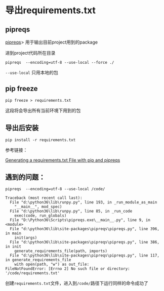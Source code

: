 # 导出requirements.txt

## pipreqs

[pipreqs](https://pypi.org/project/pipreqs/)> 用于输出目前project用到的package

进到project代码所在目录

```shell
pipreqs  --encoding=utf-8 --use-local --force ./
```

`--use-local` 只用本地的包

## pip freeze

```shell
pip freeze > requirements.txt
```

这段将会导出所有当前环境下用到的包

## 导出后安装

```shell
pip install -r requirements.txt
```

参考链接：

[Generating a requirements.txt File with pip and pipreqs](http://www.furnaceai.com/python/generating-a-requirements-txt-file-with-pip/)

## 遇到的问题：

```shell
pipreqs  --encoding=utf-8 --use-local /code/

Traceback (most recent call last):
  File "d:\python36\lib\runpy.py", line 193, in _run_module_as_main
    "__main__", mod_spec)
  File "d:\python36\lib\runpy.py", line 85, in _run_code
    exec(code, run_globals)
  File "D:\Python36\Scripts\pipreqs.exe\__main__.py", line 9, in <module>
  File "d:\python36\lib\site-packages\pipreqs\pipreqs.py", line 396, in main
    init(args)
  File "d:\python36\lib\site-packages\pipreqs\pipreqs.py", line 386, in init
    generate_requirements_file(path, imports)
  File "d:\python36\lib\site-packages\pipreqs\pipreqs.py", line 117, in generate_requirements_file
    with open(path, "w") as out_file:
FileNotFoundError: [Errno 2] No such file or directory: '/code/requirements.txt'

```

创建`requirements.txt`文件，进入到`/code/`路径下运行同样的命令成功了